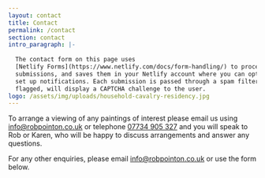 ```yaml
---
layout: contact
title: Contact
permalink: /contact
section: contact
intro_paragraph: |-
  
  The contact form on this page uses
  [Netlify Forms](https://www.netlify.com/docs/form-handling/) to process
  submissions, and saves them in your Netlify account where you can optionally
  set up notifications. Each submission is passed through a spam filter and if
  flagged, will display a CAPTCHA challenge to the user.
logo: /assets/img/uploads/household-cavalry-residency.jpg
---
```

To arrange a viewing of any paintings of interest please email us using info@robpointon.co.uk or telephone <a href="tel:07734905327">07734 905 327</a> and you will speak to Rob or Karen, who will be happy to discuss arrangements and answer any questions.

For any other enquiries, please email info@robpointon.co.uk or use the form below.
